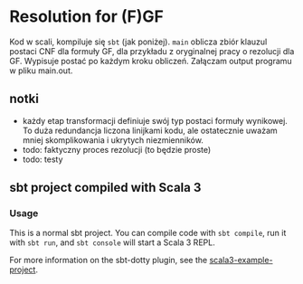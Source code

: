 # Resolution for (F)GF

Kod w scali, kompiluje się `sbt` (jak poniżej).
`main` oblicza zbiór klauzul postaci CNF dla formuły GF, dla przykładu z oryginalnej pracy o rezolucji dla GF. Wypisuje postać po każdym kroku obliczeń. Załączam output programu w pliku main.out.

## notki
 - każdy etap transformacji definiuje swój typ postaci formuły wynikowej.
 To duża redundancja liczona linijkami kodu, ale ostatecznie uważam mniej skomplikowania i ukrytych niezmienników.
 - todo: faktyczny proces rezolucji (to będzie proste)
 - todo: testy

## sbt project compiled with Scala 3

### Usage

This is a normal sbt project. You can compile code with `sbt compile`, run it with `sbt run`, and `sbt console` will start a Scala 3 REPL.

For more information on the sbt-dotty plugin, see the
[scala3-example-project](https://github.com/scala/scala3-example-project/blob/main/README.md).
